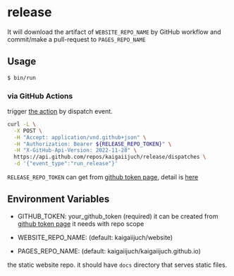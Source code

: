 # release

It will download the artifact of `WEBSITE_REPO_NAME` by GitHub workflow and commit/make a pull-request to `PAGES_REPO_NAME`

## Usage

```bash
$ bin/run
```

### via GitHub Actions

trigger [the action](.github/workflows/release.yml) by dispatch event.

```bash
curl -L \
  -X POST \
  -H "Accept: application/vnd.github+json" \
  -H "Authorization: Bearer ${RELEASE_REPO_TOKEN}" \
  -H "X-GitHub-Api-Version: 2022-11-28" \
  https://api.github.com/repos/kaigaiijuch/release/dispatches \
  -d '{"event_type":"run_release"}'
```

`RELEASE_REPO_TOKEN` can get from [github token page](https://github.com/settings/tokens/new?scopes=repo), detail is [here](https://docs.github.com/en/rest/reference/repos#create-a-repository-dispatch-event)

## Environment Variables

* GITHUB_TOKEN: your_github_token (required)
it can be created from [github token page](https://github.com/settings/tokens/new?scopes=repo) it needs with repo scope

* WEBSITE_REPO_NAME: (default: kaigaiijuch/website)

* PAGES_REPO_NAME: (default: kaigaiijuch/kaigaiijuch.github.io)

the static website repo. it should have `docs` directory that serves static files.
